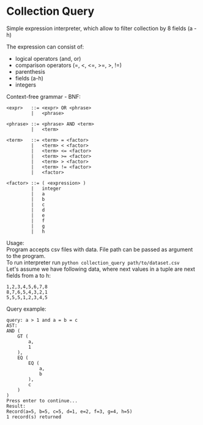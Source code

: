 # **Collection Query**

Simple expression interpreter, which allow to filter collection by 8 fields (a - h)

The expression can consist of:
 - logical operators (and, or)
 - comparison operators (=, <, <=, >=, >, !=)
 - parenthesis
 - fields (a-h)
 - integers
 
 
Context-free grammar - BNF:

```
<expr>   ::= <expr> OR <phrase>
         |   <phrase>

<phrase> ::= <phrase> AND <term>
         |   <term>

<term>   ::= <term> = <factor>
         |   <term> < <factor>
         |   <term> <= <factor>
         |   <term> >= <factor>
         |   <term> > <factor>
         |   <term> != <factor>
         |   <factor>

<factor> ::= ( <expression> )
         |   integer
         |   a
         |   b
         |   c
         |   d
         |   e
         |   f
         |   g
         |   h
```

Usage:  
Program accepts csv files with data. File path can be passed as argument to the program.  
To run interpreter run `python collection_query path/to/dataset.csv`  
Let's assume we have following data, where next values in a tuple are next fields from a to h:  
```
1,2,3,4,5,6,7,8
8,7,6,5,4,3,2,1
5,5,5,1,2,3,4,5
```
Query example:
```
query: a > 1 and a = b = c
AST:
AND (
    GT (
        a,
        1
    ),
    EQ (
        EQ (
            a,
            b
        ),
        c
    )
)
Press enter to continue...
Result:
Record(a=5, b=5, c=5, d=1, e=2, f=3, g=4, h=5)
1 record(s) returned
```